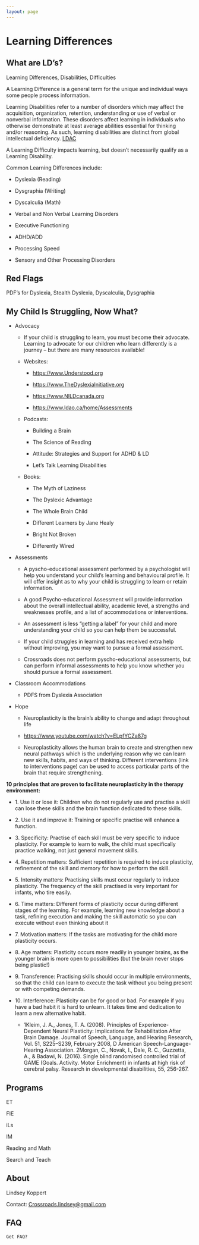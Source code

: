```yaml
---
layout: page
---
```

# Learning Differences

## What are LD’s?

Learning Differences, Disabilities, Difficulties

A Learning Difference is a general term for the unique and individual ways some people process information.

Learning Disabilities refer to a number of disorders which may affect the acquisition, organization, retention, understanding or use of verbal or nonverbal information. These disorders affect learning in individuals who otherwise demonstrate at least average abilities essential for thinking and/or reasoning. As such, learning disabilities are distinct from global intellectual deficiency. [LDAC](https://www.ldac-acta.ca/official-definition-of-learning-disabilities/)

A Learning Difficulty impacts learning, but doesn’t necessarily qualify as a Learning Disability.

Common Learning Differences include:

- Dyslexia (Reading)

- Dysgraphia (Writing)

- Dyscalculia (Math)

- Verbal and Non Verbal Learning Disorders

- Executive Functioning

- ADHD/ADD

- Processing Speed

- Sensory and Other Processing Disorders

## Red Flags

PDF’s for Dyslexia, Stealth Dyslexia, Dyscalculia, Dysgraphia

## My Child Is Struggling, Now What?

- Advocacy

  - If your child is struggling to learn, you must become their advocate. Learning to advocate for our children who learn differently is a journey – but there are many resources available!

  - Websites:

    - <https://www.Understood.org>

    - <https://www.TheDyslexiaInitiative.org>

    - <https://www.NILDcanada.org>

    - <https://www.ldao.ca/home/Assessments>

  - Podcasts:

    - Building a Brain

    - The Science of Reading

    - Attitude: Strategies and Support for ADHD & LD

    - Let’s Talk Learning Disabilities

  - Books:

    - The Myth of Laziness

    - The Dyslexic Advantage

    - The Whole Brain Child

    - Different Learners by Jane Healy

    - Bright Not Broken

    - Differently Wired

- Assessments

  - A pyscho-educational assessment performed by a psychologist will help you understand your child’s learning and behavioural profile. It will offer insight as to why your child is struggling to learn or retain information.

  - A good Psycho-educational Assessment will provide information about the overall intellectual ability, academic level, a strengths and weaknesses profile, and a list of accommodations or interventions.

  - An assessment is less “getting a label” for your child and more understanding your child so you can help them be successful.

  - If your child struggles in learning and has received extra help without improving, you may want to pursue a formal assessment.

  - Crossroads does not perform pyscho-educational assessments, but can perform informal assessments to help you know whether you should pursue a formal assessment.

- Classroom Accommodations

  - PDFS from Dyslexia Association

- Hope

  - Neuroplasticity is the brain’s ability to change and adapt throughout life

  - <https://www.youtube.com/watch?v=ELpfYCZa87g>

  - Neuroplasticity allows the human brain to create and strengthen new neural pathways which is the underlying reason why we can learn new skills, habits, and ways of thinking. Different interventions (link to interventions page) can be used to access particular parts of the brain that require strengthening.

**10 principles that are proven to facilitate neuroplasticity in the therapy environment:**

- 1\. Use it or lose it: Children who do not regularly use and practise a skill can lose these skills and the brain function dedicated to these skills.

- 2\. Use it and improve it: Training or specific practise will enhance a function.

- 3\. Specificity: Practise of each skill must be very specific to induce plasticity. For example to learn to walk, the child must specifically practice walking, not just general movement skills.

- 4\. Repetition matters: Sufficient repetition is required to induce plasticity, refinement of the skill and memory for how to perform the skill.

- 5\. Intensity matters: Practising skills must occur regularly to induce plasticity. The frequency of the skill practised is very important for infants, who tire easily.

- 6\. Time matters: Different forms of plasticity occur during different stages of the learning. For example, learning new knowledge about a task, refining execution and making the skill automatic so you can execute without even thinking about it

- 7\. Motivation matters: If the tasks are motivating for the child more plasticity occurs.

- 8\. Age matters: Plasticity occurs more readily in younger brains, as the younger brain is more open to possibilities (but the brain never stops being plastic!)

- 9\. Transference: Practising skills should occur in multiple environments, so that the child can learn to execute the task without you being present or with competing demands.

- 10\. Interference: Plasticity can be for good or bad. For example if you have a bad habit it is hard to unlearn. It takes time and dedication to learn a new alternative habit.

  - 1Kleim, J. A., Jones, T. A. (2008). Principles of Experience-Dependent Neural Plasticity: Implications for Rehabilitation After Brain Damage. Journal of Speech, Language, and Hearing Research, Vol. 51, S225–S239, February 2008, D American Speech-Language-Hearing Association. 2Morgan, C., Novak, I., Dale, R. C., Guzzetta, A., & Badawi, N. (2016). Single blind randomised controlled trial of GAME (Goals. Activity. Motor Enrichment) in infants at high risk of cerebral palsy. Research in developmental disabilities, 55, 256-267.

## Programs

ET

FIE

iLs

IM

Reading and Math

Search and Teach

## About

Lindsey Koppert

Contact: [Crossroads.lindsey@gmail.com](Crossroads.lindsey@gmail.com)

## FAQ

`Get FAQ?`
